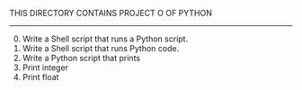 THIS DIRECTORY CONTAINS PROJECT O OF PYTHON
_____________________________________________

0. Write a Shell script that runs a Python script.
1. Write a Shell script that runs Python code.
2. Write a Python script that prints
3. Print integer
4. Print float
